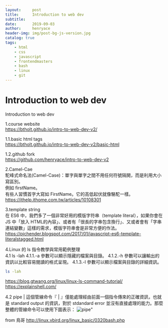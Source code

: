 ```yaml
---
layout:     post
title:      Introduction to web dev
subtitle:   
date:       2019-09-03
author:     henryace
header-img: img/post-bg-js-version.jpg
catalog: true
tags:
    - html
    - css
    - javascript
    - frontendmasters 
    - bash
    - linux
    - git
---
```

# Introduction to web dev  

Introduction to web dev

1.course website<br>
<https://btholt.github.io/intro-to-web-dev-v2/><br>

1.1.basic html tags<br>
<https://btholt.github.io/intro-to-web-dev-v2/basic-html><br>

1.2.github fork<br>
<https://github.com/henryace/intro-to-web-dev-v2><br>

2.Camel-Cae<br>
駝峰式命名法(Camel-Case)：單字與單字之間不用任何符號隔開，而是利用大小寫區別。<br>
例如 firstName。<br>
有些人習慣首字大寫如 FirstName。它的高低起伏就像駱駝一樣。<br>
<https://ithelp.ithome.com.tw/articles/10108301>

3.template string<br>
在 ES6 中，我們多了一個非常好用的模版字符串（template literal），如果你會在 JS 中「放入 HTML的內容」、或者有「很長的字串包含換行」、又或者會有「字串連結變數」這樣的需求，模版字符串會是非常方便的作法。<br>
<https://pjchender.blogspot.com/2017/01/javascript-es6-template-literalstagged.html>

4.Linux 的 ls 指令教學與常用範例整理<br>
4.1 ls -lah
4.1.1.-a 參數可以顯示隱藏的檔案與目錄。
4.1.2.-h 參數可以讓輸出的資訊以比較容易閱讀的格式呈現。
4.1.3.-l 參數可以顯示檔案與目錄的詳細資訊。

```bash
ls -lah
```

<https://blog.gtwang.org/linux/linux-ls-command-tutorial/><br>
<https://explainshell.com/><br>

4.2 pipe |
這個管線命令『 | 』僅能處理經由前面一個指令傳來的正確資訊，也就是 standard output 的資訊，對於 stdandard error 並沒有直接處理的能力。那麼整體的管線命令可以使用下圖表示：
<img src ="http://linux.vbird.org/linux_basic/0320bash//0320bash_3.png" title="pipe">"

from 鳥哥
<http://linux.vbird.org/linux_basic/0320bash.php><br>
